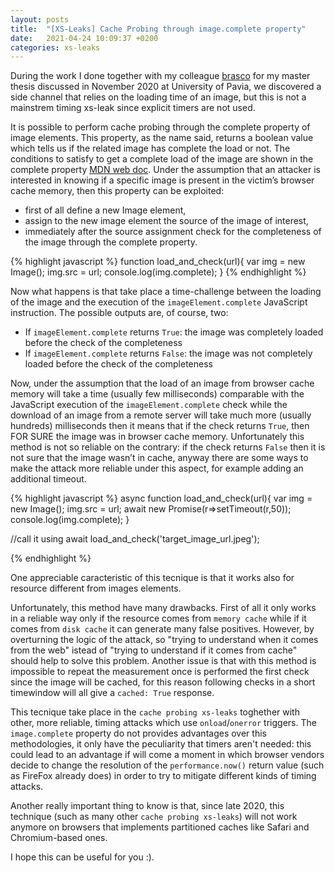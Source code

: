 ```yaml
---
layout: posts
title:  "[XS-Leaks] Cache Probing through image.complete property"
date:   2021-04-24 10:09:37 +0200
categories: xs-leaks
---
```

During the work I done together with my colleague [brasco][brasco-github] for my master thesis discussed in November 2020 at University of Pavia, we discovered a side channel that relies on the loading time of an image, but this is not a mainstrem timing xs-leak since explicit timers are not used.

It is possible to perform cache probing through the complete property of image elements. This property, as the name said, returns a boolean value which tells us if the related image has complete the load or not. The conditions to satisfy to get a complete load of the image are shown in the complete property [MDN web doc][MDN-web-doc]. Under the assumption that an attacker is interested in knowing if a specific image is present in the victim’s browser cache memory, then this property can be exploited:

- first of all define a new Image element,
- assign to the new image element the source of the image of interest,
- immediately after the source assignment check for the completeness of the image through the complete property.

{% highlight javascript %}
function load_and_check(url){
	var img = new Image();
	img.src = url;
	console.log(img.complete);
} 
{% endhighlight %}

Now what happens is that take place a time-challenge between the loading of the image and the execution of the `imageElement.complete` JavaScript instruction. The possible outputs are, of course, two:

- If  `imageElement.complete` returns `True`: the image was completely loaded before the check of the completeness
- If  `imageElement.complete` returns `False`: the image was not completely loaded before the check of the completeness

Now, under the assumption that the load of an image from browser cache memory will take a time (usually few milliseconds) comparable with the JavaScript execution of the `imageElement.complete` check while the download of an image from a remote server will take much more (usually hundreds) milliseconds then it means that if the check returns `True`, then FOR SURE the image was in browser cache memory. Unfortunately this method is not so reliable on the contrary: if the check returns `False` then it is not sure that the image wasn’t in cache, anyway there are some ways to make the attack more reliable under this aspect, for example adding an additional timeout.

{% highlight javascript %}
async function load_and_check(url){
	var img = new Image();
	img.src = url;
  await new Promise(r=>setTimeout(r,50));
	console.log(img.complete);
} 

//call it using
await load_and_check('target_image_url.jpeg');

{% endhighlight %}

One appreciable caracteristic of this tecnique is that it works also for resource different from images elements.

Unfortunately, this method have many drawbacks. First of all it only works in a reliable way only if the resource comes from `memory cache` while if it comes from `disk cache` it can generate many false positives. However, by overturning the logic of the attack, so "trying to understand when it comes from the web" istead of "trying to understand if it comes from cache" should help to solve this problem. 
Another issue is that with this method is impossible to repeat the measurement once is performed the first check since the image will be cached, for this reason following checks in a short timewindow will all give a `cached: True` response.

This tecnique take place in the `cache probing xs-leaks` toghether with other, more reliable, timing attacks which use `onload`/`onerror` triggers. The `image.complete` property do not provides advantages over this methodologies, it only have the peculiarity that timers aren't needed: this could lead to an advantage if will come a moment in which browser vendors decide to change the resolution of the `performance.now()` return value (such as FireFox already does) in order to try to mitigate different kinds of timing attacks.

Another really important thing to know is that, since late 2020, this technique (such as many other `cache probing xs-leaks`) will not work anymore on browsers that implements partitioned caches like Safari and Chromium-based ones.

I hope this can be useful for you :).

[brasco-github]: https://github.com/brasco
[MDN-web-doc]: https://developer.mozilla.org/en-US/docs/Web/API/HTMLImageElement/complete

